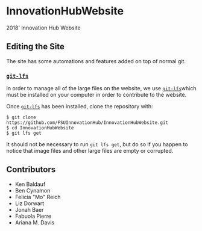 # InnovationHubWebsite

2018' Innovation Hub Website

## Editing the Site

The site has some automations and features added on top of normal git.

### [`git-lfs`]

In order to manage all of the large files on the website, we use [`git-lfs`]which must be installed on your computer in order to contribute to the website.

Once [`git-lfs`] has been installed, clone the repository with:

```
$ git clone https://github.com/FSUInnovationHub/InnovationHubWebsite.git
$ cd InnovationHubWebsite
$ git lfs get
```

It should not be necessary to run `git lfs get`, but do so if you happen to notice that image files and other large files are empty or corrupted.

[`git-lfs`]: https://git-lfs.github.com/

## Contributors

- Ken Baldauf
- Ben Cynamon
- Felicia "Mo" Reich
- Liz Dorwart
- Jonah Baer
- Fabuola Pierre
- Ariana M. Davis
